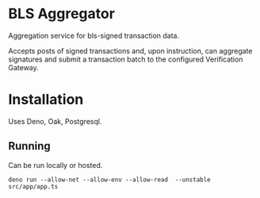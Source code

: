 # BLS Aggregator
Aggregation service for bls-signed transaction data.

Accepts posts of signed transactions and, upon instruction, can aggregate signatures and submit a transaction batch to the configured Verification Gateway.

# Installation
Uses Deno, Oak, Postgresql.

## Running
Can be run locally or hosted.

`deno run --allow-net --allow-env --allow-read  --unstable src/app/app.ts`
